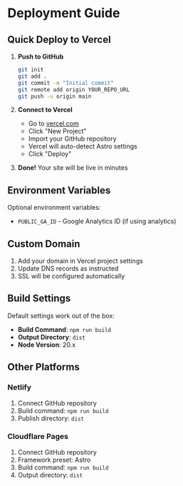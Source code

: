 # Deployment Guide

## Quick Deploy to Vercel

1. **Push to GitHub**
   ```bash
   git init
   git add .
   git commit -m "Initial commit"
   git remote add origin YOUR_REPO_URL
   git push -u origin main
   ```

2. **Connect to Vercel**
   - Go to [vercel.com](https://vercel.com)
   - Click "New Project"
   - Import your GitHub repository
   - Vercel will auto-detect Astro settings
   - Click "Deploy"

3. **Done!** Your site will be live in minutes

## Environment Variables

Optional environment variables:
- `PUBLIC_GA_ID` - Google Analytics ID (if using analytics)

## Custom Domain

1. Add your domain in Vercel project settings
2. Update DNS records as instructed
3. SSL will be configured automatically

## Build Settings

Default settings work out of the box:
- **Build Command**: `npm run build`
- **Output Directory**: `dist`
- **Node Version**: 20.x

## Other Platforms

### Netlify
1. Connect GitHub repository
2. Build command: `npm run build`
3. Publish directory: `dist`

### Cloudflare Pages
1. Connect GitHub repository
2. Framework preset: Astro
3. Build command: `npm run build`
4. Output directory: `dist`
